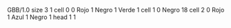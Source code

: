<gs-board> GBB/1.0
size 3 1
cell 0 0 Rojo 1 Negro 1 Verde 1 
cell 1 0 Negro 18 
cell 2 0 Rojo 1 Azul 1 Negro 1 
head 1 1 </gs-board>